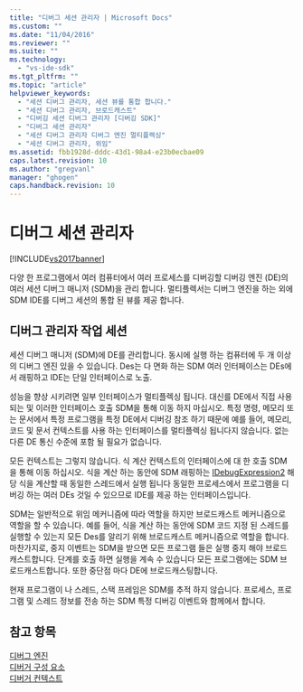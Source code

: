 ```yaml
---
title: "디버그 세션 관리자 | Microsoft Docs"
ms.custom: ""
ms.date: "11/04/2016"
ms.reviewer: ""
ms.suite: ""
ms.technology: 
  - "vs-ide-sdk"
ms.tgt_pltfrm: ""
ms.topic: "article"
helpviewer_keywords: 
  - "세션 디버그 관리자, 세션 뷰를 통합 합니다."
  - "세션 디버그 관리자, 브로드캐스트"
  - "디버깅 세션 디버그 관리자 [디버깅 SDK]"
  - "디버그 세션 관리자"
  - "세션 디버그 관리자 디버그 엔진 멀티플렉싱"
  - "세션 디버그 관리자, 위임"
ms.assetid: fbb1928d-dddc-43d1-98a4-e23b0ecbae09
caps.latest.revision: 10
ms.author: "gregvanl"
manager: "ghogen"
caps.handback.revision: 10
---
```

# 디버그 세션 관리자
[!INCLUDE[vs2017banner](../../code-quality/includes/vs2017banner.md)]

다양 한 프로그램에서 여러 컴퓨터에서 여러 프로세스를 디버깅할 디버깅 엔진 \(DE\)의 여러 세션 디버그 매니저 \(SDM\)을 관리 합니다.  멀티플렉서는 디버그 엔진을 하는 외에 SDM IDE를 디버그 세션의 통합 된 뷰를 제공 합니다.  
  
## 디버그 관리자 작업 세션  
 세션 디버그 매니저 \(SDM\)에 DE를 관리합니다.  동시에 실행 하는 컴퓨터에 두 개 이상의 디버그 엔진 있을 수 있습니다.  Des는 다 면화 하는 SDM 여러 인터페이스는 DEs에서 래핑하고 IDE는 단일 인터페이스로 노출.  
  
 성능을 향상 시키려면 일부 인터페이스가 멀티플렉싱 됩니다.  대신를 DE에서 직접 사용 되는 및 이러한 인터페이스 호출 SDM을 통해 이동 하지 마십시오.  특정 명령, 메모리 또는 문서에서 특정 프로그램을 특정 DE에서 디버깅 참조 하기 때문에 예를 들어, 메모리, 코드 및 문서 컨텍스트를 사용 하는 인터페이스를 멀티플렉싱 됩니다지 않습니다.  없는 다른 DE 통신 수준에 포함 될 필요가 없습니다.  
  
 모든 컨텍스트는 그렇지 않습니다.  식 계산 컨텍스트의 인터페이스에 대 한 호출 SDM을 통해 이동 하십시오.  식을 계산 하는 동안에 SDM 래핑하는 [IDebugExpression2](../../extensibility/debugger/reference/idebugexpression2.md) 해당 식을 계산할 때 동일한 스레드에서 실행 됩니다 동일한 프로세스에서 프로그램을 디버깅 하는 여러 DEs 것일 수 있으므로 IDE를 제공 하는 인터페이스입니다.  
  
 SDM는 일반적으로 위임 메커니즘에 따라 역할을 하지만 브로드캐스트 메커니즘으로 역할을 할 수 있습니다.  예를 들어, 식을 계산 하는 동안에 SDM 코드 지정 된 스레드를 실행할 수 있는지 모든 Des를 알리기 위해 브로드캐스트 메커니즘으로 역할을 합니다.  마찬가지로, 중지 이벤트는 SDM을 받으면 모든 프로그램 들은 실행 중지 해야 브로드캐스트합니다.  단계를 호출 하면 실행을 계속 수 있습니다 모든 프로그램에는 SDM 브로드캐스트합니다.  또한 중단점 마다 DE에 브로드캐스팅합니다.  
  
 현재 프로그램이 나 스레드, 스택 프레임은 SDM를 추적 하지 않습니다.  프로세스, 프로그램 및 스레드 정보를 전송 하는 SDM 특정 디버깅 이벤트와 함께에서 합니다.  
  
## 참고 항목  
 [디버그 엔진](../../extensibility/debugger/debug-engine.md)   
 [디버거 구성 요소](../../extensibility/debugger/debugger-components.md)   
 [디버거 컨텍스트](../../extensibility/debugger/debugger-contexts.md)